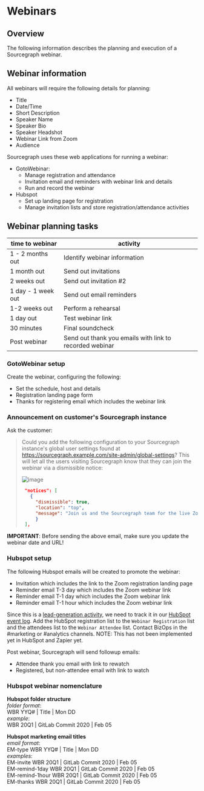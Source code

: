 # Webinars
## Overview
The following information describes the planning and execution of a Sourcegraph webinar. 

## Webinar information

All webinars will require the following details for planning:

- Title
- Date/Time
- Short Description
- Speaker Name
- Speaker Bio
- Speaker Headshot
- Webinar Link from Zoom
- Audience

Sourcegraph uses these web applications for running a webinar:

- GotoWebinar:
  * Manage registration and attendance
  * Invitation email and reminders with webinar link and details
  * Run and record the webinar
- Hubspot
  * Set up landing page for registration
  * Manage invitation lists and store registration/attendance activities

## Webinar planning tasks

 time to webinar | activity  
 --------------- | ---------------    
 1 - 2 months out | Identify webinar information 
 1 month out | Send out invitations 
 2 weeks out | Send out invitation #2 
 1 day - 1 week out | Send out email reminders 
 1-2 weeks out | Perform a rehearsal 
 1 day out | Test webinar link 
 30 minutes | Final soundcheck 
 Post webinar | Send out thank you emails with link to recorded webinar 

### GotoWebinar setup

Create the webinar, configuring the following:

- Set the schedule, host and details
- Registration landing page form
- Thanks for registering email which includes the webinar link

### Announcement on customer's Sourcegraph instance

Ask the customer:

> Could you add the following configuration to your Sourcegraph instance's global user settings found at https://sourcegraph.example.com/site-admin/global-settings? This will let all the users visiting Sourcegraph know that they can join the webinar via a dismissible notice:
>
> ![image](https://user-images.githubusercontent.com/3173176/75200913-423db180-5724-11ea-9ee9-fbea5be2129b.png)
>
> ```json
>  "notices": [
>    {
>      "dismissible": true,
>      "location": "top",
>      "message": "Join us and the Sourcegraph team for the live Zoom webinar on [Tuesday, Feb 25, 2020 @ 3pm Central](<WEBINAR LINK>) to learn about Universal Code Search and improving your workflow!"
>      }
>  ],
> ```

**IMPORTANT**: Before sending the above email, make sure you update the webinar date and URL!

### Hubspot setup

The following Hubspot emails will be created to promote the webinar:

- Invitation which includes the link to the Zoom registration landing page 
- Reminder email T-3 day which includes the Zoom webinar link
- Reminder email T-1 day which includes the Zoom webinar link
- Reminder email T-1 hour which includes the Zoom webinar link

Since this is a [lead-generation activity](marketing_operations.md#maintaining-data-pipelines), we need to track it in our [HubSpot event log](https://docs.google.com/spreadsheets/d/16S3xlcY7DmpcfKZYD-3VHUsaPLiYHyisu8cD_gZpv0Q/edit?usp=drive_web&ouid=117507720010549543900). Add the HubSpot registration list to the `Webinar Registration` list and the attendees list to the `Webinar Attendee` list. Contact BizOps in the #marketing or #analytics channels. NOTE: This has not been implemented yet in HubSpot and Zapier yet.

Post webinar, Sourcegraph will send followup emails:

- Attendee thank you email with link to rewatch
- Registered, but non-attendee email with link to watch

### Hubspot webinar nomenclature

**Hubspot folder structure**  
*folder format*:  
WBR YYQ# \| Title \| Mon DD  
*example*:  
WBR 20Q1 \| GitLab Commit 2020 \| Feb 05  

**Hubspot marketing email titles**   
*email format*:  
EM-type WBR YYQ# \| Title \| Mon DD   
*examples*:  
EM-invite WBR 20Q1 \| GitLab Commit 2020 \| Feb 05  
EM-remind-1day WBR 20Q1 \| GitLab Commit 2020 \| Feb 05  
EM-remind-1hour WBR 20Q1 \| GitLab Commit 2020 \| Feb 05  
EM-thanks WBR 20Q1 \| GitLab Commit 2020 \| Feb 05  
